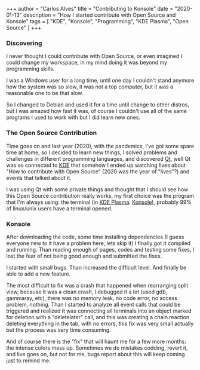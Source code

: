 +++
author = "Carlos Alves"
title = "Contributing to Konsole"
date = "2020-01-13"
description = "How I started contribute with Open Source and Konsole"
tags = [
    "KDE",
    "Konsole",
    "Programming",
    "KDE Plasma",
    "Open Source"
]
+++
### Discovering
I never thought I could contribute with Open Source, or even imagined I could change my workspace, in my mind doing it was beyond my programming skills.

I was a Windows user for a long time, until one day I couldn't stand anymore how the system was so slow, it was not a top computer, but it was a reasonable one to be that slow.

So I changed to Debian and used it for a time until change to other distros, but I was amazed how fast it was, of course I couldn't use all of the same programs I used to work with but I did learn new ones.

### The Open Source Contribution
Time goes on and last year (2020), with the pandemics, I've got some spare time at home, so I decided to learn new things, I solved problems and challenges in different programming languages, and discovered [Qt](https://www.qt.io/), well Qt was so connected to [KDE](https://kde.org/) that somehow I ended up watching lives about "How to contribute with Open Source" (2020 was the year of "lives"?) and events that talked about it.

I was using Qt with some private things and thought that I should see how this Open Source contribution really works, my first choice was the program that I'm always using: the terminal (in [KDE Plasma](https://kde.org/plasma-desktop/): [Konsole](https://konsole.kde.org/)), probably 99% of linux/unix users have a terminal opened.

### Konsole
After downloading the code, some time installing dependencies (I guess everyone new to it have a problem here, lets skip it) I finally got it compiled and running. Than reading enough of pages, codes and testing some fixes, I lost the fear of not being good enough and submitted the fixes.

I started with small bugs. Than increased the difficult level. And finally be able to add a new feature.

The most difficult to fix was a crash that happened when rearranging split view, because it was a clean crash, I debugged it a lot (used gdb, gammaray, etc), there was no memory leak, no code error, no access problem, nothing. Than I started to analyze all event calls that could be triggered and realized it was connecting all terminals into an object marked for deletion with a "deletelater" call, and this was creating a chain reaction deleting everything in the tab, with no errors, this fix was very small actually but the process was very time consuming.

And of course there is the "fix" that will haunt me for a few more months: the intense colors mess up. Sometimes we do mistakes codding, revert it, and live goes on, but not for me, bugs report about this will keep coming just to remind me.